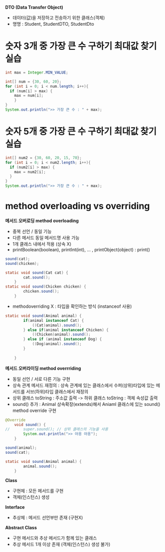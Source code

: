 
**DTO (Data Transfer Object)**
- 데이터(값)을 저장하고 전송하기 위한 클래스(객체)
- 명명 : Student, StudentDTO, StudentDto

# 숫자 3개 중 가장 큰 수 구하기 최대값 찾기 실습
```java
int max = Integer.MIN_VALUE;

int[] num = {30, 60, 20};
for (int i = 0; i < num.length; i++){
  if (num[i] > max) {
    max = num[i];
    }
}
System.out.println(">> 가장 큰 수 : " + max);			
```

# 숫자 5개 중 가장 큰 수 구하기 최대값 찾기 실습

```java
int[] num2 = {30, 60, 20, 15, 70};
for (int i = 0; i < num2.length; i++){
  if (num2[i] > max) {
    max = num2[i];
  }
}
System.out.println(">> 가장 큰 수 : " + max);			
```
# method overloading vs overriding

**메서드 오버로딩 method overloading**
- 중복 선언 / 동일 기능
- 다른 메서드 동일 메서드명 사용 가능
- 1개 클래스 내에서 적용 (상속 X)
- printBoolean(boolean), printInt(int), ... , printObject(object) : print()
```java
sound(cat);
sound(chicken);
```
```java
static void sound(Cat cat) {
		cat.sound();
	}
static void sound(Chicken chicken) {
		chicken.sound();
	}
```
- methodoverriding X : 타입을 확인하는 방식 (instanceof 사용)
```java
static void sound(Animal animal) {
		if(animal instanceof Cat) {
			((Cat)animal).sound();
		} else if(animal instanceof Chicken) {
			((Chicken)animal).sound();
		} else if (animal instanceof Dog) {
			((Dog)animal).sound();
		}
		
	}
```

**메서드 오버라이딩 method overrriding**
- 동일 선언 / 서로 다른 기능 구현
- 상속 관계 메서드 재정의 : 상속 관계에 있는 클래스에서 수퍼(상위)타입에 있는 메서드를 서브(하위)타입 클래스에서 재정의
- 상위 클래스 toString : 주소값 출력 -> 하위 클래스 toString : 객체 속성값 출력
- sound() 추가 : Animal 상속확장(extends)해서 Aniaml 클래스에 있는 sound() method override 구현 
```java
@Override
	void sound() {
//		super.sound(); // 상위 클래스의 기능을 사용
		System.out.println(">> 야옹 야옹");
	}
```
```java
sound(animal);
sound(cat);
```
```java
static void sound(Animal animal) {
		animal.sound();
	}
```

**Class**
- 구현체 : 모든 메서드를 구현
- 객체(인스턴스) 생성

**Interface**
- 추상체 : 메서드 선언부만 존재 (구현X)


**Abstract Class**
- 구현 메서드와 추상 메서드가 함께 있는 클래스
- 추상 메서드 1개 이상 존재 (객체(인스턴스) 생성 불가)





